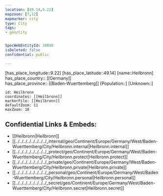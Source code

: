 ```yaml
---
location: [49.14,9.22] 
mapzoom: [7,12] 
mapmarker: city 
type: City
tags:
- geo/City


SpocWebEntityId: 30840
isDeleted: false
confidential: public

---
```

[has_place_longitude::9.22] 
[has_place_latitude::49.14] 
[name::Heilbronn] 
has_place_country:: [[Germany]]  
has_place_province:: [[Baden-Wuerttemberg]] 
[Population::] 
[Unknown::] 


```leaflet
id: Heilbronn
coordinates: [[Heilbronn]] 
markerFile: [[Heilbronn]] 
defaultZoom: 11 
maxZoom: 18
```


## Confidential Links & Embeds: 
- [[Heilbronn|Heilbronn]]  
- [[../../../../../../../../_internal/geo/Continent/Europe/Germany/West/Baden-Wuerttemberg/City/Heilbronn.internal|Heilbronn.internal]] 
- [[../../../../../../../../_protect/geo/Continent/Europe/Germany/West/Baden-Wuerttemberg/City/Heilbronn.protect|Heilbronn.protect]] 
- [[../../../../../../../../_private/geo/Continent/Europe/Germany/West/Baden-Wuerttemberg/City/Heilbronn.private|Heilbronn.private]] 
- [[../../../../../../../../_personal/geo/Continent/Europe/Germany/West/Baden-Wuerttemberg/City/Heilbronn.personal|Heilbronn.personal]] 
- [[../../../../../../../../_secret/geo/Continent/Europe/Germany/West/Baden-Wuerttemberg/City/Heilbronn.secret|Heilbronn.secret]] 
